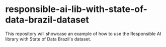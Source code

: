 # responsible-ai-lib-with-state-of-data-brazil-dataset
This repository will showcase an example of how to use the Responsible AI library with State of Data Brazil's dataset.
